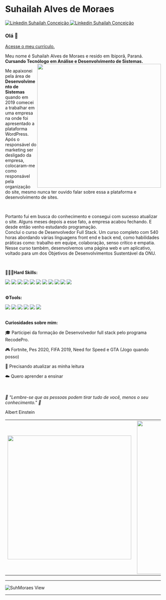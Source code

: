 
# Suhailah Alves de Moraes
  

<span>
  <a href="https://bit.ly/linkedin-suhmoraes">
    <img src="https://img.shields.io/badge/LinkedIn-0077B5?style=flat&logo=linkedin&logoColor=white" alt ="Linkedin Suhailah Conceição"> <a>
   
 
  <a href="mailto:dev.suhmoraes@gmail.com">
    <img src="https://img.shields.io/badge/Gmail-D14836?style=flat&logo=gmail&logoColor=white" alt ="Linkedin Suhailah Conceição" > 
   </a>    
  
 </span> 

<h3>Olá 👋</h3>


<a href="http://bit.ly/curriculo-resume">
    Acesse o meu currículo.
  </a>
  
<p>
  
  Meu nome é Suhailah Alves de Moraes e resido em Ibiporã, Paraná. <strong>Cursando Tecnólogo em Análise e Desenvolvimento de Sistemas.</strong>
  <br />
  <img align="right" src="https://ik.imagekit.io/fp3xx2hhnq/4880440-removebg-preview_aTroWVORt.png" width="400px"/> 

  Me apaixonei pela área de <strong>Desenvolvimento de Sistemas</strong> quando em 2019 comecei a  trabalhar em uma empresa na onde foi apresentado a plataforma WordPress. Após o responsável do marketing ser desligado da empresa, colocaram-me como responsável pela organização do site, mesmo nunca ter ouvido falar sobre essa a plataforma e desenvolvimento de sites.
  
</p>


<br/>  

<p>
  Portanto fui em busca do conhecimento e consegui com sucesso atualizar o site.  Alguns meses depois a esse fato, a empresa acabou fechando. E desde então venho estudando programação.   
<br/>
Concluí o curso de Desenvolvedor Full Stack. Um curso completo com 540 horas abordando várias linguagens front end e back end, como habilidades práticas como: trabalho em equipe, colaboração, senso crítico e empatia.
<br/>
Nesse curso também, desenvolvemos uma página web e um aplicativo, voltado para um dos Objetivos de Desenvolvimentos Sustentável da ONU.
</p>
<br />


<p><strong>👨🏽‍💻Hard Skills:</strong></p>
<span>
  <img src="https://img.shields.io/badge/HTML-E34F26?style=flat&logo=html5&logoColor=white"/>
  <img src="https://img.shields.io/badge/CSS3-1572B6?style=flat&logo=css3&logoColor=white"/>
  <img src="https://img.shields.io/badge/JavaScript-F7DF1E?style=flat&logo=javascript&logoColor=black"/>
  <img src="https://img.shields.io/badge/Node.js-43853D?style=flat&logo=node.js&logoColor=white" />
  <img src="https://img.shields.io/badge/React-20232A?style=flat&logo=react&logoColor=61DAFB" />
  <img src="https://img.shields.io/badge/React_Native-20232A?style=flat&logo=react&logoColor=61DAFB"/>
  <img src="https://img.shields.io/badge/MySQL-00000F?style=flat&logo=mysql&logoColor=white"/>
  <img src="https://img.shields.io/badge/MongoDB-4EA94B?style=flat&logo=mongodb&logoColor=white"/>
  <img src="https://img.shields.io/badge/Bootstrap-563D7C?style=flat&logo=bootstrap&logoColor=white" />
  <img src="https://img.shields.io/badge/Express.js-404D59?style=flat"/> 
  <img src="https://img.shields.io/badge/Java-ED8B00?style=flat&logo=java&logoColor=white"/>
</span>
<br />
<br />

<p><strong>⚙️Tools:</strong></p>
<span>
  <img src="https://img.shields.io/badge/Ubuntu-E95420?style=flat&logo=ubuntu&logoColor=white"/>
  <img src="https://img.shields.io/badge/Git-FE7A16?style=flat&logo=git&logoColor=white"/>
  <img src="https://img.shields.io/badge/Visual_Studio_Code-3776AB?style=flat&logo=Visual-Studio-Code&logoColor=white"/>  
  <img src="https://img.shields.io/badge/Linux-000000?style=flat&logo=linux&logoColor=yellow"/>
  <img src="https://img.shields.io/badge/Eclipse-430098?style=flat&logo=eclipse&logoColor=white"/>  
  <img src="https://img.shields.io/badge/SpringTool-23b164?style=flat&logo=spring&logoColor=white"/>  
</span>
<br /> 
<br />


<p><strong>Curiosidades sobre mim:</strong></p>
<p>🎓 Participei da formação de Desenvolvedor full stack pelo programa RecodePro.</p>
<p>🎮 Fortnite, Pes 2020, FIFA 2019, Need for Speed e GTA (Jogo quando posso) </p>
<p>📖 Precisando atualizar as minha leitura </p>
<p>☁️ Quero aprender a ensinar</p>
<br />



_💭 "Lembre-se que as pessoas podem tirar tudo de você, menos o seu conhecimento." 💭_

<p>Albert Einstein</P>
 



  
  

 <center>
<table>
    <tr>
        <td><img width="400px" align="left" src="https://github-readme-stats.vercel.app/api/top-langs/?username=SuhMoraes&hide=html&layout=compact&theme=tokyonight" /></td>
        <td><img width="495px" align="left" src="https://github-readme-stats.vercel.app/api?username=SuhMoraes&theme=tokyonight"/></td>
    </tr>   
</table>
</center> 

<hr>
  
   ![SuhMoraes View](https://komarev.com/ghpvc/?username=SuhMoraes-github-username&style=plastic)

<hr>



 
     
     
     
     
     
     
     
     
     
     
     
     
     
     
     
     
     
     
     
     
     
     
     
     
     


  
   

